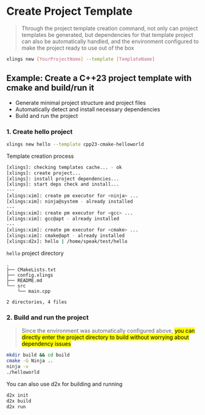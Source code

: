 # Create Project Template

> Through the project template creation command, not only can project templates be generated, but dependencies for that template project can also be automatically handled, and the environment configured to make the project ready to use out of the box

```bash
xlings new [YourProjectName] --template [TemplateName]
```

## Example: Create a C++23 project template with cmake and build/run it

- Generate minimal project structure and project files
- Automatically detect and install necessary dependencies
- Build and run the project

### 1. Create hello project

```bash
xlings new hello --template cpp23-cmake-helloworld
```

Template creation process

```bash
[xlings]: checking templates cache... - ok
[xlings]: create project...
[xlings]: install project dependencies...
[xlings]: start deps check and install...
---
[xlings:xim]: create pm executor for <ninja> ... 
[xlings:xim]: ninja@system - already installed
---
[xlings:xim]: create pm executor for <gcc> ... 
[xlings:xim]: gcc@apt - already installed
---
[xlings:xim]: create pm executor for <cmake> ... 
[xlings:xim]: cmake@apt - already installed
[xlings:d2x]: hello | /home/speak/test/hello
```

`hello` project directory

```
.
├── CMakeLists.txt
├── config.xlings
├── README.md
└── src
    └── main.cpp

2 directories, 4 files
```

### 2. Build and run the project

> Since the environment was automatically configured above, <mark>you can directly enter the project directory to build without worrying about dependency issues</mark>

```bash
mkdir build && cd build
cmake -G Ninja ..
ninja -v
./helloworld
```

You can also use d2x for building and running

```bash
d2x init
d2x build
d2x run
```
